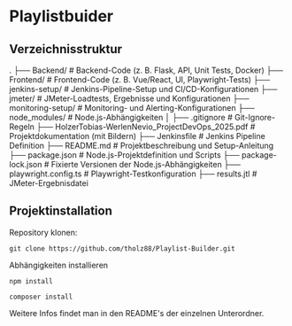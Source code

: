 # Playlistbuider

## Verzeichnisstruktur
.
├── Backend/ # Backend-Code (z. B. Flask, API, Unit Tests, Docker)
├── Frontend/ # Frontend-Code (z. B. Vue/React, UI, Playwright-Tests)
├── jenkins-setup/ # Jenkins-Pipeline-Setup und CI/CD-Konfigurationen
├── jmeter/ # JMeter-Loadtests, Ergebnisse und Konfigurationen
├── monitoring-setup/ # Monitoring- und Alerting-Konfigurationen
├── node_modules/ # Node.js-Abhängigkeiten
│
├── .gitignore # Git-Ignore-Regeln
├── HolzerTobias-WerlenNevio_ProjectDevOps_2025.pdf # Projektdokumentation (mit Bildern)
├── Jenkinsfile # Jenkins Pipeline Definition
├── README.md # Projektbeschreibung und Setup-Anleitung
├── package.json # Node.js-Projektdefinition und Scripts
├── package-lock.json # Fixierte Versionen der Node.js-Abhängigkeiten
├── playwright.config.ts # Playwright-Testkonfiguration
├── results.jtl # JMeter-Ergebnisdatei

## Projektinstallation
Repository klonen:
```shell
git clone https://github.com/tholz88/Playlist-Builder.git
```
Abhängigkeiten installieren
```shell
npm install
```
```shell
composer install
```

Weitere Infos findet man in den README's der einzelnen Unterordner.
